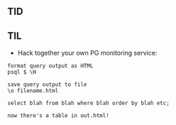## TID

## TIL
* Hack together your own PG monitoring service:
```
format query output as HTML
psql $ \H

save query output to file
\o filename.html

select blah from blah where blah order by blah etc;

now there's a table in out.html!
```
